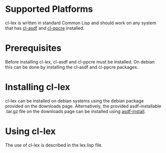 # Supported Platforms #

cl-lex is written in standard Common Lisp and should work on any system that has [cl-asdf](http://www.cliki.net/asdf) and [cl-ppcre](http://weitz.de/cl-ppcre/) installed.

# Prerequisites #

Before installing cl-lex, cl-asdf and cl-ppcre must be installed.  On debian this can be done by installing the cl-asdf and cl-ppcre packages.

# Installing cl-lex #

cl-lex can be installed on debian systems using the debian package provided on the downloads page.  Alternatively, the provided asdf-installable .tar.gz file on the downloads page can be installed using [asdf-install](http://common-lisp.net/project/asdf-install/).

# Using cl-lex #

The use of cl-lex is described in the lex.lisp file.